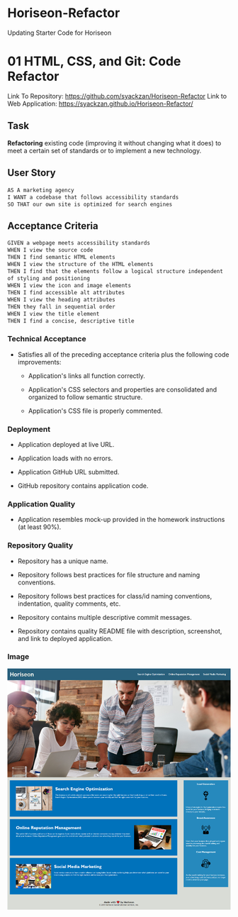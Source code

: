 # Horiseon-Refactor
Updating Starter Code for Horiseon

# 01 HTML, CSS, and Git: Code Refactor

Link To Repository: https://github.com/syackzan/Horiseon-Refactor
Link to Web Application: https://syackzan.github.io/Horiseon-Refactor/

## Task

**Refactoring** existing code (improving it without changing what it does) to meet a certain set of standards or to implement a new technology.

## User Story

```
AS A marketing agency
I WANT a codebase that follows accessibility standards
SO THAT our own site is optimized for search engines
```

## Acceptance Criteria

```
GIVEN a webpage meets accessibility standards
WHEN I view the source code
THEN I find semantic HTML elements
WHEN I view the structure of the HTML elements
THEN I find that the elements follow a logical structure independent of styling and positioning
WHEN I view the icon and image elements
THEN I find accessible alt attributes
WHEN I view the heading attributes
THEN they fall in sequential order
WHEN I view the title element
THEN I find a concise, descriptive title
```
### Technical Acceptance

* Satisfies all of the preceding acceptance criteria plus the following code improvements:

  * Application's links all function correctly.

  * Application's CSS selectors and properties are consolidated and organized to follow semantic structure.

  * Application's CSS file is properly commented.

### Deployment

* Application deployed at live URL.

* Application loads with no errors.

* Application GitHub URL submitted.

* GitHub repository contains application code.

### Application Quality

* Application resembles mock-up provided in the homework instructions (at least 90%).

### Repository Quality

* Repository has a unique name.

* Repository follows best practices for file structure and naming conventions.

* Repository follows best practices for class/id naming conventions, indentation, quality comments, etc.

* Repository contains multiple descriptive commit messages.

* Repository contains quality README file with description, screenshot, and link to deployed application.

### Image

<img src=".\assets\images\Seophoto.png" alt="Horiseon Web Photo" />

